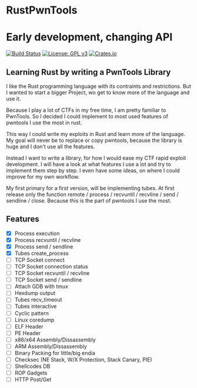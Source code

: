 # RustPwnTools
# Early development, changing API

[![Build Status](https://github.com/lehrbaumm/RustPwn/workflows/Rust/badge.svg)](https://github.com/lehrbaumm/RustPwn/actions?query=workflow%3ARust)
[![License: GPL v3](https://img.shields.io/badge/License-GPLv3-blue.svg)](LICENSE)
[![Crates.io](https://img.shields.io/crates/v/pwnd.svg)](https://crates.io/crates/pwnd)

## Learning Rust by writing a PwnTools Library

I like the Rust programming language with its contraints and restrictions.
But I wanted to start a bigger Project, wo get to know more of the language and use it.

Because I play a lot of CTFs in my free time, I am pretty familiar to PwnTools.
So I decided I could implement to most used features of pwntools I use the most in rust.

This way I could write my exploits in Rust and learn more of the language.
My goal will never be to replace or copy pwntools, because the library is huge and I don't use all the features.

Instead I want to write a library, for how I would ease my CTF rapid exploit development.
I will have a look at what features I use a lot and try to implement them step by step.
I even have some ideas, on where I could improve for my own workflow.

My first primary for a first version, will be implementing tubes.
At first release only the function remote / process / recvuntil / recvline / send / sendline / close.
Because this is the part of pwntools I use the most.


## Features

- [X] Process execution
- [X] Process recvuntil / recvline
- [X] Process send / sendline
- [X] Tubes create_process
- [ ] TCP Socket connect
- [ ] TCP Socket connection status
- [ ] TCP Socket recvuntil / recvline
- [ ] TCP Socket send / sendline
- [ ] Attach GDB with tmux
- [ ] Hexdump output
- [ ] Tubes recv_timeout
- [ ] Tubes interactive
- [ ] Cyclic pattern
- [ ] Linux coredump
- [ ] ELF Header
- [ ] PE Header
- [ ] x86/x64 Assembly/Dissassembly
- [ ] ARM Assembly/Dissassembly
- [ ] Binary Packing for little/big endia
- [ ] Checksec (NE Stack, W/X Protection, Stack Canary, PIE)
- [ ] Shellcodes DB
- [ ] ROP Gadgets
- [ ] HTTP Post/Get
